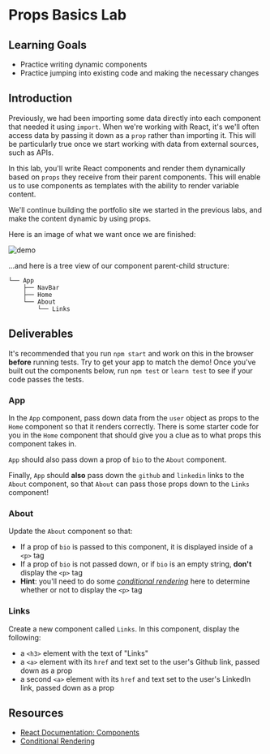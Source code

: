 # Props Basics Lab

## Learning Goals

- Practice writing dynamic components
- Practice jumping into existing code and making the necessary changes

## Introduction

Previously, we had been importing some data directly into each component that
needed it using `import`. When we're working with React, it's we'll often access
data by passing it down as a `prop` rather than importing it. This will be
particularly true once we start working with data from external sources, such as
APIs.

In this lab, you'll write React components and render them dynamically based on
`props` they receive from their parent components. This will enable us to use
components as templates with the ability to render variable content.

We'll continue building the portfolio site we started in the previous labs, and
make the content dynamic by using props.

Here is an image of what we want once we are finished:

![demo](https://raw.githubusercontent.com/learn-co-curriculum/react-hooks-props-basics-lab/master/images/demo.png)

...and here is a tree view of our component parent-child structure:

```text
└── App
    ├── NavBar
    ├── Home
    └── About
        └── Links
```

## Deliverables

It's recommended that you run `npm start` and work on this in the browser
**before** running tests. Try to get your app to match the demo! Once you've
built out the components below, run `npm test` or `learn test` to see if your
code passes the tests.

### App

In the `App` component, pass down data from the `user` object as props to the
`Home` component so that it renders correctly. There is some starter code for
you in the `Home` component that should give you a clue as to what props this
component takes in.

`App` should also pass down a prop of `bio` to the `About` component.

Finally, `App` should **also** pass down the `github` and `linkedin` links to
the `About` component, so that `About` can pass those props down to the `Links`
component!

### About

Update the `About` component so that:

- If a prop of `bio` is passed to this component, it is displayed inside of a
  `<p>` tag
- If a prop of `bio` is not passed down, or if `bio` is an empty string,
  **don't** display the `<p>` tag
- **Hint**: you'll need to do some
  [_conditional rendering_][conditional rendering] here to determine whether or
  not to display the `<p>` tag

### Links

Create a new component called `Links`. In this component, display the following:

- a `<h3>` element with the text of "Links"
- a `<a>` element with its `href` and text set to the user's Github link, passed
  down as a prop
- a second `<a>` element with its `href` and text set to the user's LinkedIn
  link, passed down as a prop

## Resources

- [React Documentation: Components](https://reactjs.org/docs/react-component.html)
- [Conditional Rendering][]

[conditional rendering]: https://reactjs.org/docs/conditional-rendering.html
